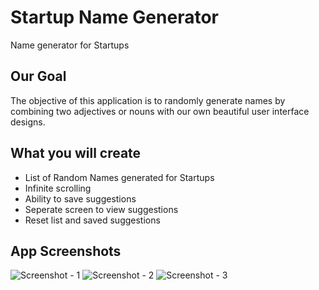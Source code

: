 # Startup Name Generator

Name generator for Startups

## Our Goal

The objective of this application is to randomly generate names by combining two adjectives or nouns with our own beautiful user interface designs. 

## What you will create

- List of Random Names generated for Startups
- Infinite scrolling
- Ability to save suggestions
- Seperate screen to view suggestions
- Reset list and saved suggestions

## App Screenshots
![Screenshot - 1](https://github.com/devenkhatri/flutter_startup_namer/blob/main/common/screenshots/Screenshot-1.png)
![Screenshot - 2](https://github.com/devenkhatri/flutter_startup_namer/blob/main/common/screenshots/Screenshot-2.png)
![Screenshot - 3](https://github.com/devenkhatri/flutter_startup_namer/blob/main/common/screenshots/Screenshot-3.png)